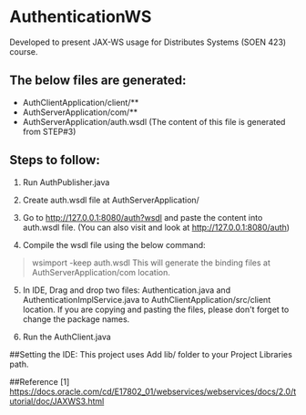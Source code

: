 # AuthenticationWS
Developed to present JAX-WS usage for Distributes Systems (SOEN 423) course.

## The below files are generated:
- AuthClientApplication/client/**
- AuthServerApplication/com/**
- AuthServerApplication/auth.wsdl (The content of this file is generated from STEP#3)

## Steps to follow:
1. Run AuthPublisher.java

2. Create auth.wsdl file at AuthServerApplication/

3. Go to http://127.0.0.1:8080/auth?wsdl and paste the content into auth.wsdl file.
(You can also visit and look at http://127.0.0.1:8080/auth)

4. Compile the wsdl file using the below command:
> wsimport -keep auth.wsdl
This will generate the binding files at AuthServerApplication/com location.

5. In IDE, Drag and drop two files: Authentication.java and AuthenticationImplService.java to AuthClientApplication/src/client location.
If you are copying and pasting the files, please don't forget to change the package names.

6. Run the AuthClient.java

##Setting the IDE:
This project uses
Add lib/ folder to your Project Libraries path.

##Reference
[1] https://docs.oracle.com/cd/E17802_01/webservices/webservices/docs/2.0/tutorial/doc/JAXWS3.html


